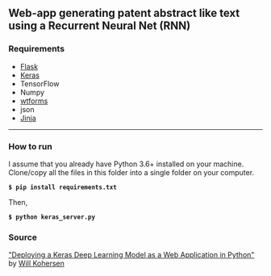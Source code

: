 ## Web-app generating patent abstract like text using a Recurrent Neural Net (RNN)

### Requirements
* [Flask](http://flask.pocoo.org/)
* [Keras](http://keras.io/)
* TensorFlow
* Numpy
* [wtforms](https://wtforms.readthedocs.io/en/stable/)
* json
* [Jinja](http://jinja.pocoo.org/)

---

### How to run
I assume that you already have Python 3.6+ installed on your machine.<br>
Clone/copy all the files in this folder into a single folder on your computer.

**`$ pip install requirements.txt`**

Then,

**`$ python keras_server.py`**

### Source
["Deploying a Keras Deep Learning Model as a Web Application in Python"](https://towardsdatascience.com/deploying-a-keras-deep-learning-model-as-a-web-application-in-p-fc0f2354a7ff) by [Will Kohersen](https://willk.online/)

